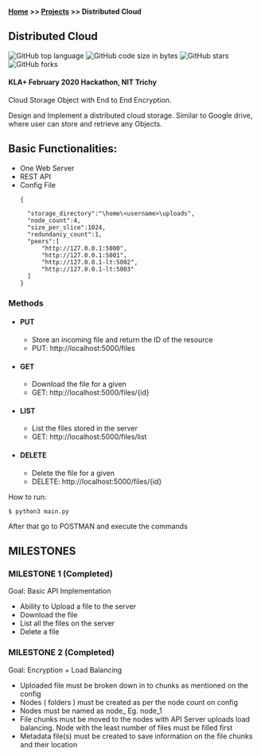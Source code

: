 **[Home](https://vaibhavvikas.github.io/) >> [Projects](https://vaibhavvikas.github.io/projects.html) >> Distributed Cloud**

## Distributed Cloud

![GitHub top language](https://img.shields.io/github/languages/top/vaibhavvikas/distributed-cloud) 
![GitHub code size in bytes](https://img.shields.io/github/languages/code-size/vaibhavvikas/distributed-cloud)
![GitHub stars](https://img.shields.io/github/stars/vaibhavvikas/distributed-cloud)
![GitHub forks](https://img.shields.io/github/forks/vaibhavvikas/distributed-cloud)

#### KLA+ February 2020 Hackathon, NIT Trichy
Cloud Storage Object with End to End Encryption.

Design and Implement a distributed cloud storage.
Similar to Google drive, where user can store and retrieve any Objects.

## Basic Functionalities: ##
* One Web Server
* REST API
* Config File
  ```
  {
    
    "storage_directory":"\home\<username>\uploads",
    "node_count":4,
    "size_per_slice":1024,
    "redundancy_count":1,
    "peers":[
        "http://127.0.0.1:5000",
        "http://127.0.0.1:5001",
        "http://127.0.0.1-lt:5002",
        "http://127.0.0.1-lt:5003"
    ]
  }
  ```
 ### Methods ###
 * #### PUT ####
    * Store an incoming file and return the ID of the resource
    * PUT: http://localhost:5000/files
 * #### GET ####
    * Download the file for a given <ID>
    * GET: http://localhost:5000/files/{id}
 * #### LIST ####
    * List the files stored in the server
    * GET: http://localhost:5000/files/list
 * #### DELETE ####
    * Delete the file for a given <ID>
    * DELETE: http://localhost:5000/files/{id}

How to run:

```
$ python3 main.py
```

After that go to POSTMAN and execute the commands


## MILESTONES ##

### MILESTONE 1 (Completed) ###
Goal: Basic API Implementation
* Ability to Upload a file to the server
* Download the file
* List all the files on the server
* Delete a file

### MILESTONE 2 (Completed) ###
Goal: Encryption + Load Balancing
* Uploaded file must be broken down in to chunks as mentioned on the config
* Nodes ( folders ) must be created as per the node count on config
* Nodes must be named as node_<number> Eg. node_1
* File chunks must be moved to the nodes with API Server uploads load balancing. Node with the least number of files must be filled first
* Metadata file(s) must be created to save information on the file chunks and their location
